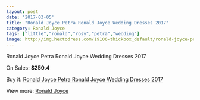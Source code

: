 ```yaml
---
layout: post
date: '2017-03-05'
title: "Ronald Joyce Petra Ronald Joyce Wedding Dresses 2017"
category: Ronald Joyce
tags: ["little","ronald","rosy","petra","wedding"]
image: http://img.hectodress.com/19106-thickbox_default/ronald-joyce-petra-ronald-joyce-wedding-dresses-2013.jpg
---
```

Ronald Joyce Petra Ronald Joyce Wedding Dresses 2017

On Sales: **$250.4**
<a href="https://www.hectodress.com/ronald-joyce/8955-ronald-joyce-petra-ronald-joyce-wedding-dresses-2013.html"><amp-img layout="responsive" width="600" height="600" src="//img.hectodress.com/19106-thickbox_default/ronald-joyce-petra-ronald-joyce-wedding-dresses-2013.jpg" alt="Ronald Joyce Petra Ronald Joyce Wedding Dresses 2017 0" /></a>
<a href="https://www.hectodress.com/ronald-joyce/8955-ronald-joyce-petra-ronald-joyce-wedding-dresses-2013.html"><amp-img layout="responsive" width="600" height="600" src="//img.hectodress.com/19108-thickbox_default/ronald-joyce-petra-ronald-joyce-wedding-dresses-2013.jpg" alt="Ronald Joyce Petra Ronald Joyce Wedding Dresses 2017 1" /></a>
<a href="https://www.hectodress.com/ronald-joyce/8955-ronald-joyce-petra-ronald-joyce-wedding-dresses-2013.html"><amp-img layout="responsive" width="600" height="600" src="//img.hectodress.com/19107-thickbox_default/ronald-joyce-petra-ronald-joyce-wedding-dresses-2013.jpg" alt="Ronald Joyce Petra Ronald Joyce Wedding Dresses 2017 2" /></a>

Buy it: [Ronald Joyce Petra Ronald Joyce Wedding Dresses 2017](https://www.hectodress.com/ronald-joyce/8955-ronald-joyce-petra-ronald-joyce-wedding-dresses-2013.html "Ronald Joyce Petra Ronald Joyce Wedding Dresses 2017")

View more: [Ronald Joyce](https://www.hectodress.com/149-ronald-joyce "Ronald Joyce")